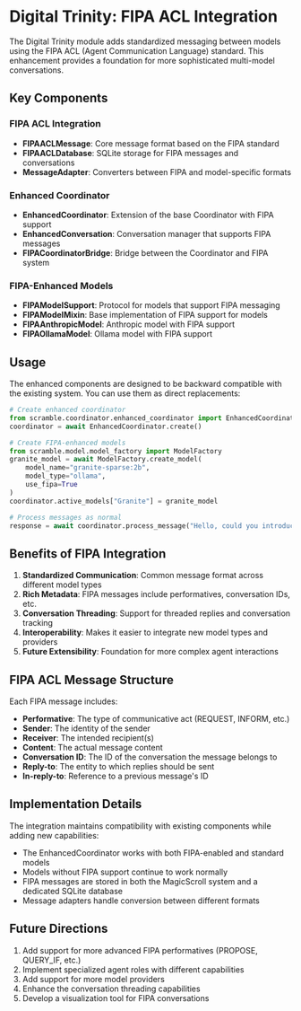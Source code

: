 # Digital Trinity: FIPA ACL Integration

The Digital Trinity module adds standardized messaging between models using the FIPA ACL (Agent Communication Language) standard. This enhancement provides a foundation for more sophisticated multi-model conversations.

## Key Components

### FIPA ACL Integration

- **FIPAACLMessage**: Core message format based on the FIPA standard
- **FIPAACLDatabase**: SQLite storage for FIPA messages and conversations
- **MessageAdapter**: Converters between FIPA and model-specific formats

### Enhanced Coordinator

- **EnhancedCoordinator**: Extension of the base Coordinator with FIPA support
- **EnhancedConversation**: Conversation manager that supports FIPA messages
- **FIPACoordinatorBridge**: Bridge between the Coordinator and FIPA system

### FIPA-Enhanced Models

- **FIPAModelSupport**: Protocol for models that support FIPA messaging
- **FIPAModelMixin**: Base implementation of FIPA support for models
- **FIPAAnthropicModel**: Anthropic model with FIPA support
- **FIPAOllamaModel**: Ollama model with FIPA support

## Usage

The enhanced components are designed to be backward compatible with the existing system. You can use them as direct replacements:

```python
# Create enhanced coordinator
from scramble.coordinator.enhanced_coordinator import EnhancedCoordinator
coordinator = await EnhancedCoordinator.create()

# Create FIPA-enhanced models
from scramble.model.model_factory import ModelFactory
granite_model = await ModelFactory.create_model(
    model_name="granite-sparse:2b", 
    model_type="ollama",
    use_fipa=True
)
coordinator.active_models["Granite"] = granite_model

# Process messages as normal
response = await coordinator.process_message("Hello, could you introduce yourself please?")
```

## Benefits of FIPA Integration

1. **Standardized Communication**: Common message format across different model types
2. **Rich Metadata**: FIPA messages include performatives, conversation IDs, etc.
3. **Conversation Threading**: Support for threaded replies and conversation tracking
4. **Interoperability**: Makes it easier to integrate new model types and providers
5. **Future Extensibility**: Foundation for more complex agent interactions

## FIPA ACL Message Structure

Each FIPA message includes:

- **Performative**: The type of communicative act (REQUEST, INFORM, etc.)
- **Sender**: The identity of the sender
- **Receiver**: The intended recipient(s)
- **Content**: The actual message content
- **Conversation ID**: The ID of the conversation the message belongs to
- **Reply-to**: The entity to which replies should be sent
- **In-reply-to**: Reference to a previous message's ID

## Implementation Details

The integration maintains compatibility with existing components while adding new capabilities:

- The EnhancedCoordinator works with both FIPA-enabled and standard models
- Models without FIPA support continue to work normally
- FIPA messages are stored in both the MagicScroll system and a dedicated SQLite database
- Message adapters handle conversion between different formats

## Future Directions

1. Add support for more advanced FIPA performatives (PROPOSE, QUERY_IF, etc.)
2. Implement specialized agent roles with different capabilities
3. Add support for more model providers
4. Enhance the conversation threading capabilities
5. Develop a visualization tool for FIPA conversations
